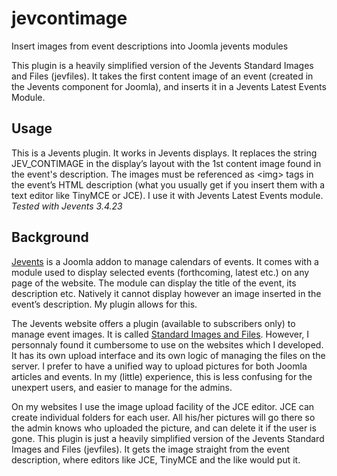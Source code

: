 # jevcontimage
Insert images from event descriptions into Joomla jevents modules

This plugin is a heavily simplified version of the Jevents Standard Images and Files (jevfiles). It takes the first content image of an event (created in the Jevents component for Joomla), and inserts it in a Jevents Latest Events Module. 

## Usage
This is a Jevents plugin. It works in Jevents displays. It replaces the string JEV_CONTIMAGE in the display’s layout with the 1st content image found in the event's description. The images must be referenced as \<img\> tags in the event’s HTML description (what you usually get if you insert them with a text editor like TinyMCE or JCE). I use it with Jevents Latest Events module.
*Tested with Jevents 3.4.23*

## Background
[Jevents](https://www.jevents.net/) is a Joomla addon to manage calendars of events. It comes with a module used to display selected events (forthcoming, latest etc.) on any page of the website. The module can display the title of the event, its description etc. Natively it cannot display however an image inserted in the event’s description. My plugin allows for this.

The Jevents website offers a plugin (available to subscribers only) to manage event images. It is called [Standard Images and Files](https://www.jevents.net/products-new/addons/silver-addons/item/standard-image-file-uploads-2). However, I personnaly found it cumbersome to use on the websites which I developed. It has its own upload interface and its own logic of managing the files on the server. I prefer to have a unified way to upload pictures for both Joomla articles and events. In my (little) experience, this is less confusing for the unexpert users, and easier to manage for the admins. 

On my websites I use the image upload facility of the JCE editor. JCE can create individual folders for each user. All his/her pictures will go there so the admin knows who uploaded the picture, and can delete it if the user is gone. This plugin is just a heavily simplified version of the Jevents Standard Images and Files (jevfiles). It gets the image straight from the event description, where editors like JCE, TinyMCE and the like would put it. 
